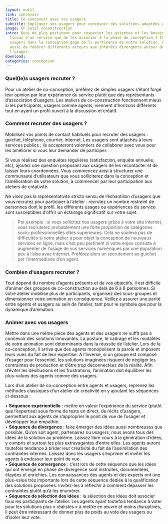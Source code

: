 ```yaml
---
layout: outil
link: concevoir
title: Co-concevoir avec ses usagers
subtitle: Impliquer ses usagers pour concevoir des solutions adaptées à leurs besoins
image: CF_outil_coconstruction
intro: Quoi de plus pertinent pour respecter les attentes et les besoins des bénéficiaires
  finaux d’un service que de les associer à la phase de conception ? Impliquer vos
  usagers dans la conception gage de la pertinence de votre solution. Cela permet
  aussi de fédérer différents acteurs aux intérêts divergents autour du bénéfice de
  l’usager.
download: 
categories: conception
---
```


### Quel(le)s usagers recruter ? 
Pour un atelier de co-conception, préférez de simples usagers s’étant forgé leur opinion par leur expérience du service plutôt que des représentants d’association d’usagers. Les ateliers de co-construction fonctionnent mieux si les participants, usagers comme agents, viennent d’horizons différents tout en ayant un profil ouvert à la discussion et créatif.

### Comment recruter des usagers ? 
Mobilisez vos points de contact habituels pour recruter des usagers : guichet, téléphone, courrier, internet. Les usagers sont attachés à leurs services publics ; ils accepteront volontiers de collaborer avec vous pour les améliorer si vous leur demander de participer. 

Si vous réalisez des enquêtes régulières (satisfaction, enquête annuelle, etc), ajoutez une question proposant aux usagers de les recontacter et de laisser leurs coordonnées. Vous commencez ainsi à structurer une communauté d’utilisateurs que vous solliciterez dans la conception et l’amélioration de votre solution, à commencer par leur participation aux ateliers de créativité.

Ne visez pas la représentativité stricto sensu de l’échantillon d’usagers que vous recrutez pour participer à l’atelier : recrutez un nombre restreint de personnes dont le profil, les différents usages ou expériences du service sont susceptibles d’offrir un éclairage significatif sur votre sujet.  

> Par exemple : si vous sollicitez vos usagers grâce à votre site internet, vous recruterez probablement une forte proportion de catégories socio-professionnelles dites supérieures. Cela ne soulève pas de difficultés si votre atelier a pour objet la conception de nouveaux services en ligne, mais c’est peu pertinent si votre enjeu consiste à augmenter de l’usage de vos services numériques par une population peu à l’aise avec Internet. Préférez alors un recrutement au guichet par l’intermédiaire d’un agent.

### Combien d’usagers recruter ?
Tout dépend du nombre d’agents présents et de vos objectifs. Il est difficile d’animer des groupes de co-construction au-delà de 6 à 8 personnes. Si votre atelier mobilise plus de participants, organisez des sous-groupes et dimensionner votre animation en conséquence. Veillez à assurer une parité entre agents et usagers au sein de l’atelier, tant pour le symbole que pour la dynamique d’animation.

### Animer avec vos usagers
Mettre dans une même pièce des agents et des usagers ne suffit pas à concevoir des solutions innovantes. La posture, le cadrage et les modalités de votre animation sont déterminants dans la réussite de l’atelier.
Lors de la co-conception, il arrive que des agents monopolisent la parole et imposent leurs vues du fait de leur expertise. A l’inverse, si un groupe est composé d’usager pour l’essentiel, les solutions imaginées risquent de négliger les contraintes de production et d’être trop déconnectées de la réalité. Afin d’éviter les désillusions et les frustrations, l’animation doit équilibrer les plus-values des agents comme des usagers.
 
Lors d’un atelier de co-conception entre agents et usagers, reprenez les méthodes classiques d’un atelier de créativité en y ajoutant les séquences ci-dessous : 
 
• **Séquence expérientielle** : mettre en valeur l’expérience du service (plutôt que l’expertise)  sous forme de tests en direct, de récits d’usagers, permettant aux agents de s’approprier le point de vue de l’usager et développer leur empathie.    
• **Séquence de divergence** : faire émerger des idées aussi nombreuses que possible. Qu’on soit agent, partenaires ou usagers, nous avons tous des idées de la solution au problème. Laissez libre cours à la génération d’idées, y compris et surtout les plus extravagantes d’entre elles. Les agents auront toutefois tendance à brider leur créativité du fait de l’assimilation des contraintes internes. Laissez donc les usagers s’exprimer et inviter les agents à endosser leur point de vue.   
• **Séquence de convergence** : c’est lors de cette séquence que les idées qui ont émergé en phase de divergence sont instruites, documentées, étayées et enrichies.  Les connaissances des agents et des experts ont une plus-value très importante lors de cette séquence dédiée à la qualification des solutions proposées. Invitez-les à réfléchir à comment dépasser les contraintes plutôt qu’à les énumérer.  
• **Séquence de sélection des idées** : la sélection des idées doit associer tous les participants de l’atelier. Les agents ayant toutefois tendance à voter pour les solutions plus « réalistes » à mettre en œuvre et moins disruptives, il peut être intéressant de donner plus de poids au vote des usagers ou d’isoler leur vote.